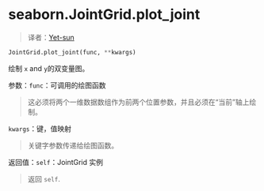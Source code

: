 # seaborn.JointGrid.plot_joint

> 译者：[Yet-sun](https://github.com/Yet-sun)

```py
JointGrid.plot_joint(func, **kwargs)
```

绘制 `x` and `y`的双变量图。

参数：`func`：可调用的绘图函数

> 这必须将两个一维数据数组作为前两个位置参数，并且必须在“当前”轴上绘制。

`kwargs`：键，值映射

> 关键字参数传递给绘图函数。

返回值：`self`：JointGrid 实例

> 返回 `self`.
